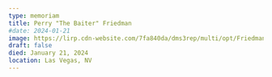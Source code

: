 ```yaml
---
type: memoriam
title: Perry "The Baiter" Friedman
#date: 2024-01-21
image: https://lirp.cdn-website.com/7fa840da/dms3rep/multi/opt/Friedman+2-1920w.jpg
draft: false
died: January 21, 2024
location: Las Vegas, NV
---
```

